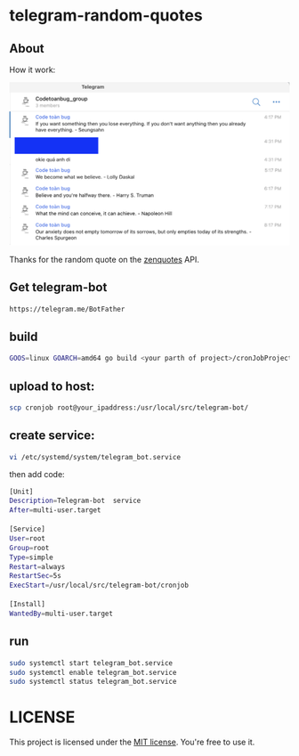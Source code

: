 # telegram-random-quotes

## About
How it work:

<img src="sample.png" width="800">

Thanks for the random quote on the [zenquotes](https://zenquotes.io/api/random) API.

## Get telegram-bot 
```bash
https://telegram.me/BotFather
```
## build
```bash
GOOS=linux GOARCH=amd64 go build <your parth of project>/cronJobProject/cronjob.go
```
## upload to host:
```bash
scp cronjob root@your_ipaddress:/usr/local/src/telegram-bot/
```
## create service:
```bash
vi /etc/systemd/system/telegram_bot.service
```

then add code:
```bash
[Unit]
Description=Telegram-bot  service
After=multi-user.target

[Service]
User=root
Group=root
Type=simple
Restart=always
RestartSec=5s
ExecStart=/usr/local/src/telegram-bot/cronjob

[Install]
WantedBy=multi-user.target
```

## run
```bash
sudo systemctl start telegram_bot.service
sudo systemctl enable telegram_bot.service
sudo systemctl status telegram_bot.service
```

# LICENSE
This project is licensed under the [MIT license](https://github.com/lexuanquynh/telegram-random-quotes/blob/main/LICENSE). 
You're free to use it.
